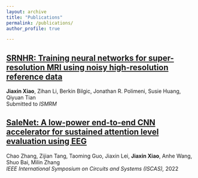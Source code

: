 ```yaml
---
layout: archive
title: "Publications"
permalink: /publications/
author_profile: true

---
```


[SRNHR: Training neural networks for super-resolution MRI using noisy high-resolution reference data](/jiaxinxiao.github.io/files/2022-SRNR-ISMRM.pdf)
-----
**Jiaxin Xiao**, Zihan Li, Berkin Bilgic, Jonathan R. Polimeni, Susie Huang, Qiyuan Tian   
Submitted to *ISMRM*

[SaleNet: A low-power end-to-end CNN accelerator for sustained attention level evaluation using EEG](https://arxiv.org/abs/2209.01386)
-----
Chao Zhang, Zijian Tang, Taoming Guo, Jiaxin Lei, **Jiaxin Xiao**, Anhe Wang, Shuo Bai, Milin Zhang   
*IEEE International Symposium on Circuits and Systems (ISCAS),* 2022
